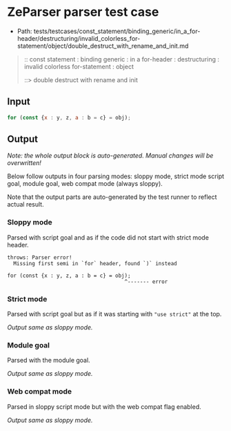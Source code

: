 # ZeParser parser test case

- Path: tests/testcases/const_statement/binding_generic/in_a_for-header/destructuring/invalid_colorless_for-statement/object/double_destruct_with_rename_and_init.md

> :: const statement : binding generic : in a for-header : destructuring : invalid colorless for-statement : object
>
> ::> double destruct with rename and init

## Input

`````js
for (const {x : y, z, a : b = c} = obj);
`````

## Output

_Note: the whole output block is auto-generated. Manual changes will be overwritten!_

Below follow outputs in four parsing modes: sloppy mode, strict mode script goal, module goal, web compat mode (always sloppy).

Note that the output parts are auto-generated by the test runner to reflect actual result.

### Sloppy mode

Parsed with script goal and as if the code did not start with strict mode header.

`````
throws: Parser error!
  Missing first semi in `for` header, found `)` instead

for (const {x : y, z, a : b = c} = obj);
                                      ^------- error
`````

### Strict mode

Parsed with script goal but as if it was starting with `"use strict"` at the top.

_Output same as sloppy mode._

### Module goal

Parsed with the module goal.

_Output same as sloppy mode._

### Web compat mode

Parsed in sloppy script mode but with the web compat flag enabled.

_Output same as sloppy mode._
